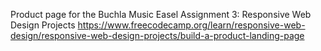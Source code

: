 Product page for the Buchla Music Easel
Assignment 3: Responsive Web Design Projects 
https://www.freecodecamp.org/learn/responsive-web-design/responsive-web-design-projects/build-a-product-landing-page
